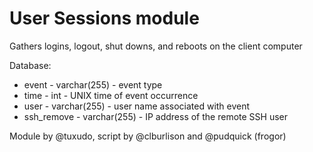 User Sessions module
==============

Gathers logins, logout, shut downs, and reboots on the client computer


Database:
* event - varchar(255) - event type 
* time - int - UNIX time of event occurrence
* user - varchar(255) - user name associated with event
* ssh_remove - varchar(255) - IP address of the remote SSH user

Module by @tuxudo, script by @clburlison and @pudquick (frogor)